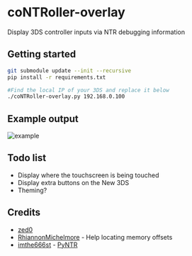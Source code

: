 # coNTRoller-overlay
Display 3DS controller inputs via NTR debugging information

## Getting started

```bash
git submodule update --init --recursive
pip install -r requirements.txt

#Find the local IP of your 3DS and replace it below
./coNTRoller-overlay.py 192.168.0.100
```

## Example output

![example](https://raw.githubusercontent.com/zed0/coNTRoller-overlay/master/example.png)

## Todo list

- Display where the touchscreen is being touched
- Display extra buttons on the New 3DS
- Theming?

## Credits

- [zed0](https://github.com/zed0)
- [RhiannonMichelmore](https://github.com/RhiannonMichelmore) - Help locating memory offsets
- [imthe666st](https://github.com/imthe666st) - [PyNTR](https://github.com/imthe666st/PyNTR)
